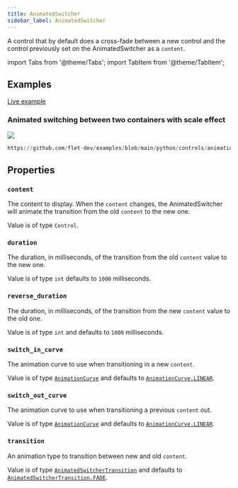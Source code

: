 ```yaml
---
title: AnimatedSwitcher
sidebar_label: AnimatedSwitcher
---
```


A control that by default does a cross-fade between a new control and the control previously set on the AnimatedSwitcher as a `content`.

import Tabs from '@theme/Tabs';
import TabItem from '@theme/TabItem';

## Examples

[Live example](https://flet-controls-gallery.fly.dev/animations/animated_switcher)

### Animated switching between two containers with scale effect

<img src="/img/docs/controls/animated-switcher/animated-switcher.gif" className="screenshot-20" />


```python reference
https://github.com/flet-dev/examples/blob/main/python/controls/animations/animated-switcher.py
```


## Properties

### `content`

The content to display. When the `content` changes, the AnimatedSwitcher will animate the transition from the
old `content` to the new one.

Value is of type `Control`.

### `duration`

The duration, in milliseconds, of the transition from the old `content` value to the new one.

Value is of type `int` defaults to `1000` milliseconds.

### `reverse_duration`

The duration, in milliseconds, of the transition from the new `content` value to the old one.

Value is of type `int` and defaults to `1000` milliseconds.

### `switch_in_curve`

The animation curve to use when transitioning in a new `content`.

Value is of type [`AnimationCurve`](/docs/reference/types/animationcurve) and defaults
to [`AnimationCurve.LINEAR`](/docs/reference/types/animationcurve).

### `switch_out_curve`

The animation curve to use when transitioning a previous `content` out.

Value is of type [`AnimationCurve`](/docs/reference/types/animationcurve) and defaults
to [`AnimationCurve.LINEAR`](/docs/reference/types/animationcurve).

### `transition`

An animation type to transition between new and old `content`.

Value is of type [`AnimatedSwitcherTransition`](/docs/reference/types/animatedswitchertransition) and defaults
to [`AnimatedSwitcherTransition.FADE`](/docs/reference/types/animatedswitchertransition).   